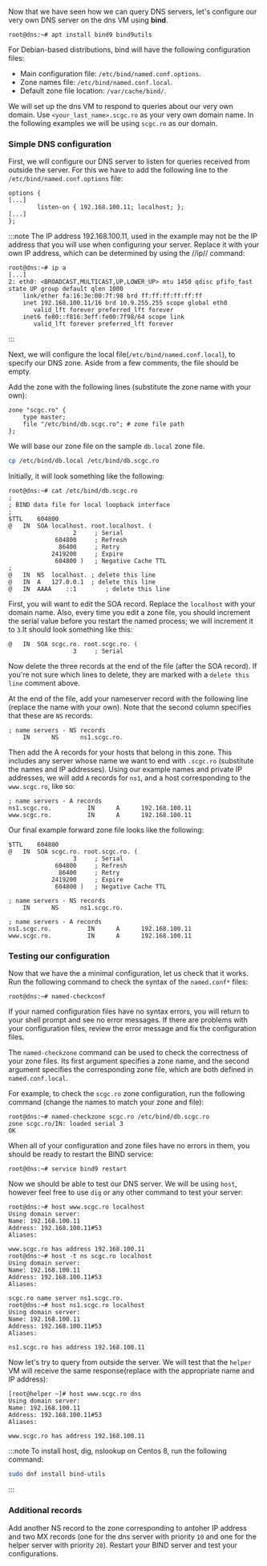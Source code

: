 Now that we have seen how we can query DNS servers, let's configure our very own DNS server on the dns VM using **bind**.

```
root@dns:~# apt install bind9 bind9utils
```

For Debian-based distributions, bind will have the following configuration files:
  * Main configuration file: `/etc/bind/named.conf.options`.
  * Zone names file: `/etc/bind/named.conf.local`.
  * Default zone file location: `/var/cache/bind/`.

We will set up the dns VM to respond to queries about our very own domain.
Use `<your_last_name>.scgc.ro` as your very own domain name.
In the following examples we will be using `scgc.ro` as our domain.

### Simple DNS configuration

First, we will configure our DNS server to listen for queries received from outside the server.
For this we have to add the following line to the `/etc/bind/named.conf.options` file:
```
options {
[...]
        listen-on { 192.168.100.11; localhost; };
[...]
};
```

:::note
The IP address 192.168.100.11, used in the example may not be the IP address that you will use when configuring your server.
Replace it with your own IP address, which can be determined by using the //ip// command:
```
root@dns:~# ip a
[...]
2: eth0: <BROADCAST,MULTICAST,UP,LOWER_UP> mtu 1450 qdisc pfifo_fast state UP group default qlen 1000
    link/ether fa:16:3e:00:7f:98 brd ff:ff:ff:ff:ff:ff
    inet 192.168.100.11/16 brd 10.9.255.255 scope global eth0
       valid_lft forever preferred_lft forever
    inet6 fe80::f816:3eff:fe00:7f98/64 scope link
       valid_lft forever preferred_lft forever
```
:::

Next, we will configure the local file(`/etc/bind/named.conf.local`), to specify our DNS zone.
Aside from a few comments, the file should be empty.

Add the zone with the following lines (substitute the zone name with your own):
```
zone "scgc.ro" {
	type master;
	file "/etc/bind/db.scgc.ro"; # zone file path
};
```

We will base our zone file on the sample `db.local` zone file.
```bash
cp /etc/bind/db.local /etc/bind/db.scgc.ro
```

Initially, it will look something like the following:

```
root@dns:~# cat /etc/bind/db.scgc.ro
;
; BIND data file for local loopback interface
;
$TTL	604800
@	IN	SOA	localhost. root.localhost. (
			      2		; Serial
			 604800		; Refresh
			  86400		; Retry
			2419200		; Expire
			 604800 )	; Negative Cache TTL
;
@	IN	NS	localhost. ; delete this line
@	IN	A	127.0.0.1  ; delete this line
@ 	IN	AAAA	::1        ; delete this line
```

First, you will want to edit the SOA record.
Replace the `localhost` with your domain name.
Also, every time you edit a zone file, you should increment the serial value before you restart the named process; we will increment it to `3`.It should look something like this:

```
@	IN	SOA	scgc.ro. root.scgc.ro. (
			      3		; Serial
```

Now delete the three records at the end of the file (after the SOA record).
If you're not sure which lines to delete, they are marked with a `delete this line` comment above.

At the end of the file, add your nameserver record with the following line (replace the name with your own).
Note that the second column specifies that these are `NS` records:
```
; name servers - NS records
    IN      NS      ns1.scgc.ro.
```

Then add the A records for your hosts that belong in this zone.
This includes any server whose name we want to end with `.scgc.ro`
(substitute the names and IP addresses).
Using our example names and private IP addresses, we will add `A` records for `ns1`,
and a host corresponding to the `www.scgc.ro`, like so:
```
; name servers - A records
ns1.scgc.ro.          IN      A      192.168.100.11
www.scgc.ro.          IN      A      192.168.100.11
```

Our final example forward zone file looks like the following:
```
$TTL	604800
@	IN	SOA	scgc.ro. root.scgc.ro. (
			      3		; Serial
			 604800		; Refresh
			  86400		; Retry
			2419200		; Expire
			 604800 )	; Negative Cache TTL

; name servers - NS records
    IN      NS      ns1.scgc.ro.

; name servers - A records
ns1.scgc.ro.          IN      A      192.168.100.11
www.scgc.ro.          IN      A      192.168.100.11
```

### Testing our configuration

Now that we have the a minimal configuration, let us check that it works.
Run the following command to check the syntax of the `named.conf*` files:
```
root@dns:~# named-checkconf
```

If your named configuration files have no syntax errors, you will return to your shell prompt and see no error messages.
If there are problems with your configuration files, review the error message and fix the configuration files.

The `named-checkzone` command can be used to check the correctness of your zone files.
Its first argument specifies a zone name, and the second argument specifies the
corresponding zone file, which are both defined in `named.conf.local`.

For example, to check the `scgc.ro` zone configuration, run the following command (change the names to match your zone and file):
```
root@dns:~# named-checkzone scgc.ro /etc/bind/db.scgc.ro
zone scgc.ro/IN: loaded serial 3
OK
```

When all of your configuration and zone files have no errors in them, you should be ready to restart the BIND service:
```
root@dns:~# service bind9 restart
```

Now we should be able to test our DNS server.
We will be using `host`, however feel free to use `dig` or any other command to test your server:
```
root@dns:~# host www.scgc.ro localhost
Using domain server:
Name: 192.168.100.11
Address: 192.168.100.11#53
Aliases:

www.scgc.ro has address 192.168.100.11
root@dns:~# host -t ns scgc.ro localhost
Using domain server:
Name: 192.168.100.11
Address: 192.168.100.11#53
Aliases:

scgc.ro name server ns1.scgc.ro.
root@dns:~# host ns1.scgc.ro localhost
Using domain server:
Name: 192.168.100.11
Address: 192.168.100.11#53
Aliases:

ns1.scgc.ro has address 192.168.100.11
```

Now let's try to query from outside the server.
We will test that the `helper` VM will receive the same response(replace with the appropriate name and IP address):
```
[root@helper ~]# host www.scgc.ro dns
Using domain server:
Name: 192.168.100.11
Address: 192.168.100.11#53
Aliases:

www.scgc.ro has address 192.168.100.11
```

:::note
To install host, dig, nslookup on Centos 8, run the following command:
```bash
sudo dnf install bind-utils
```

:::

### Additional records

Add another NS record to the zone corresponding to antoher IP address and two MX records
(one for the dns server with priority `10` and one for the helper server with priority `20`).
Restart your BIND server and test your configurations.


